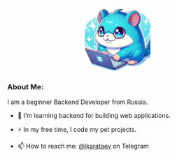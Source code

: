 <div id="header" align="center">
  <img src="./images/gopher.jpeg" width="150"/>
</div>

### About Me:

I am a beginner Backend Developer from Russia.

- 🔭 I’m learning backend for building web applications.

- ⚡ In my free time, I code my pet projects.

- 📫 How to reach me: [@lkarataev](https://t.me/lkarataev) on Telegram

<!--
**Winery2359/Winery2359** is a ✨ _special_ ✨ repository because its `README.md` (this file) appears on your GitHub profile.

Here are some ideas to get you started:

- 🔭 I’m currently working on ...
- 🌱 I’m currently learning ...
- 👯 I’m looking to collaborate on ...
- 🤔 I’m looking for help with ...
- 💬 Ask me about ...
- 📫 How to reach me: ...
- 😄 Pronouns: ...
- ⚡ Fun fact: ...
-->
